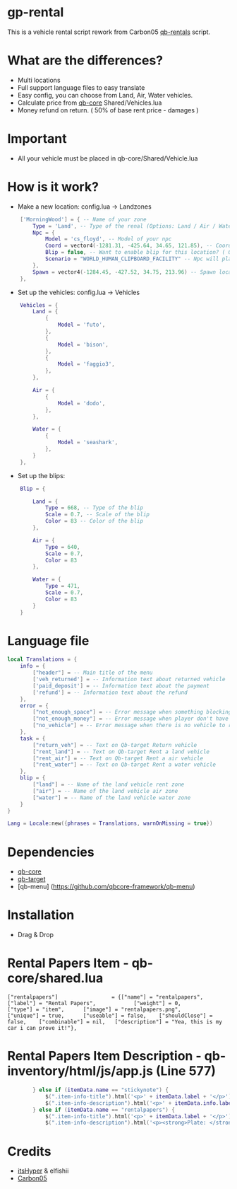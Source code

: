 # gp-rental
This is a vehicle rental script rework from Carbon05 [qb-rentals](https://github.com/Carbon05/qb-rentals) script. 

# What are the differences? 
- Multi locations
- Full support language files to easy translate
- Easy config, you can choose from Land, Air, Water vehicles. 
- Calculate price from [qb-core](https://github.com/qbcore-framework/qb-core) Shared/Vehicles.lua
- Money refund on return. ( 50% of base rent price - damages )

# Important
- All your vehicle must be placed in qb-core/Shared/Vehicle.lua

# How is it work? 
- Make a new location: 
    config.lua -> Landzones
```lua
    ['MorningWood'] = { -- Name of your zone
        Type = 'Land', -- Type of the renal (Options: Land / Air / Water)
        Npc = {
            Model = 'cs_floyd', -- Model of your npc
            Coord = vector4(-1281.31, -425.64, 34.65, 121.85), -- Coords off your npc
            Blip = false, -- Want to enable blip for this location? ( Options: true / false )
            Scenario = "WORLD_HUMAN_CLIPBOARD_FACILITY" -- Npc will play this scenario
        },
        Spawn = vector4(-1284.45, -427.52, 34.75, 213.96) -- Spawn location of the vehicle
    },
```
- Set up the vehicles: 
    config.lua -> Vehicles

```lua
    Vehicles = {
        Land = {
            {
                Model = 'futo',
            },
            {
                Model = 'bison',
            },
            {
                Model = 'faggio3',
            },
        },

        Air = {
            {
                Model = 'dodo',
            },
        },

        Water = {
            {
                Model = 'seashark',
            },
        }
    },
```

- Set up the blips: 
```lua
    Blip = {

        Land = {
            Type = 668, -- Type of the blip
            Scale = 0.7, -- Scale of the blip
            Color = 83 -- Color of the blip
        },

        Air = {
            Type = 640,
            Scale = 0.7,
            Color = 83
        },

        Water = {
            Type = 471,
            Scale = 0.7,
            Color = 83
        }
    }
```

# Language file
```lua
local Translations = {
    info = {
        ["header"] = -- Main title of the menu
        ['veh_returned'] = -- Information text about returned vehicle
        ['paid_deposit'] = -- Information text about the payment
        ['refund'] = -- Information text about the refund
    },
    error = {
        ["not_enough_space"] = -- Error message when something blocking the spot
        ["not_enough_money"] = -- Error message when player don't have money
        ["no_vehicle"] = -- Error message when there is no vehicle to return
    },
    task = {
        ["return_veh"] = -- Text on Qb-target Return vehicle
        ["rent_land"] = -- Text on Qb-target Rent a land vehicle
        ["rent_air"] = -- Text on Qb-target Rent a air vehicle
        ["rent_water"] = -- Text on Qb-target Rent a water vehicle
    },
    blip = {
        ["land"] = -- Name of the land vehicle rent zone
        ["air"] = -- Name of the land vehicle air zone
        ["water"] = -- Name of the land vehicle water zone
    }
}

Lang = Locale:new({phrases = Translations, warnOnMissing = true})
```

# Dependencies 
- [qb-core](https://github.com/qbcore-framework/qb-core)
- [qb-target](https://github.com/BerkieBb/qb-target)
- [qb-menu] (https://github.com/qbcore-framework/qb-menu)

# Installation
- Drag & Drop

# Rental Papers Item - qb-core/shared.lua

```
["rentalpapers"]				 = {["name"] = "rentalpapers", 					["label"] = "Rental Papers", 			["weight"] = 0, 		["type"] = "item", 		["image"] = "rentalpapers.png", 		["unique"] = true, 		["useable"] = false, 	["shouldClose"] = false, 	["combinable"] = nil, 	["description"] = "Yea, this is my car i can prove it!"},
```
# Rental Papers Item Description - qb-inventory/html/js/app.js (Line 577)

```lua
        } else if (itemData.name == "stickynote") {
            $(".item-info-title").html('<p>' + itemData.label + '</p>')
            $(".item-info-description").html('<p>' + itemData.info.label + '</p>');
        } else if (itemData.name == "rentalpapers") {
            $(".item-info-title").html('<p>' + itemData.label + '</p>')
            $(".item-info-description").html('<p><strong>Plate: </strong><span>'+ itemData.info.plate + '<p><strong>Model: </strong><span>'+ itemData.info.model +'</span></p>');
```

# Credits 
- [itsHyper](https://github.com/itsHyper) & elfishii 
- [Carbon05](https://github.com/Carbon05)
